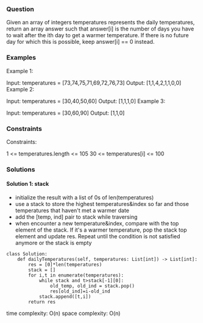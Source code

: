 ### Question
Given an array of integers temperatures represents the daily temperatures, return an array answer such that answer[i] is the number of days you have to wait after the ith day to get a warmer temperature. If there is no future day for which this is possible, keep answer[i] == 0 instead.



### Examples
Example 1:

Input: temperatures = [73,74,75,71,69,72,76,73]
Output: [1,1,4,2,1,1,0,0]
Example 2:

Input: temperatures = [30,40,50,60]
Output: [1,1,1,0]
Example 3:

Input: temperatures = [30,60,90]
Output: [1,1,0]

### Constraints
Constraints:

1 <= temperatures.length <= 105
30 <= temperatures[i] <= 100

### Solutions

#### Solution 1: stack
+ initialize the result with a list of 0s of len(temperatures)
+ use a stack to store the highest temperatures&index so far and those temperatures that haven't met a warmer date
+ add the \[temp, ind\] pair to stack while traversing
+ when encounter a new temperature&index, compare with the top element of the stack. If it's a warmer temperature, pop the stack top element and update res. Repeat until the condition is not satisfied anymore or the stack is empty



```
class Solution:
    def dailyTemperatures(self, temperatures: List[int]) -> List[int]:
        res = [0]*len(temperatures)
        stack = []
        for i,t in enumerate(temperatures):
            while stack and t>stack[-1][0]:
                old_temp, old_ind = stack.pop()
                res[old_ind]=i-old_ind
            stack.append([t,i])
        return res

```
time complexity: O(n)
space complexity: O(n)
